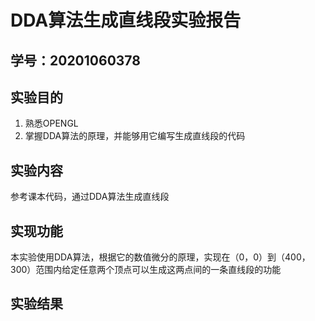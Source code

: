 # DDA算法生成直线段实验报告

## 学号：20201060378

## 实验目的
1. 熟悉OPENGL
2. 掌握DDA算法的原理，并能够用它编写生成直线段的代码

## 实验内容
参考课本代码，通过DDA算法生成直线段

## 实现功能
本实验使用DDA算法，根据它的数值微分的原理，实现在（0，0）到（400，300）范围内给定任意两个顶点可以生成这两点间的一条直线段的功能

## 实验结果
